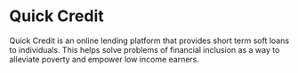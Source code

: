 # Quick Credit
Quick Credit is an online lending platform that provides short term soft loans to individuals. This helps solve problems of financial inclusion as a way to alleviate poverty and empower low income earners.